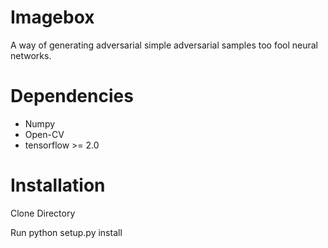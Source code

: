 # Imagebox

A way of generating adversarial simple adversarial samples too fool neural networks.

# Dependencies 

- Numpy 
- Open-CV 
- tensorflow >= 2.0

# Installation

 Clone Directory  
 
 Run python setup.py install
 
